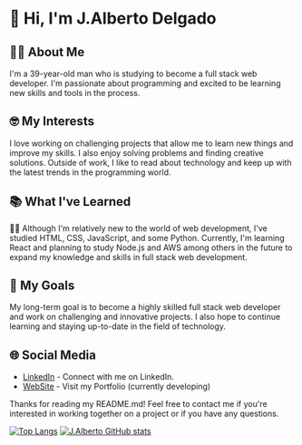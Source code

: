 # 👋 Hi, I'm J.Alberto Delgado

## 💁‍♂️ About Me
I'm a 39-year-old man who is studying to become a full stack web developer. I'm passionate about programming and excited to be learning new skills and tools in the process.

## 🤓 My Interests
I love working on challenging projects that allow me to learn new things and improve my skills. I also enjoy solving problems and finding creative solutions. Outside of work, I like to read about technology and keep up with the latest trends in the programming world.

## 📚 What I've Learned
👨‍🎓 Although I'm relatively new to the world of web development, I've studied HTML, CSS, JavaScript, and some Python. Currently, I'm learning React and planning to study Node.js and AWS among others in the future to expand my knowledge and skills in full stack web development.

## 🎯 My Goals
My long-term goal is to become a highly skilled full stack web developer and work on challenging and innovative projects. I also hope to continue learning and staying up-to-date in the field of technology.

## 🌐 Social Media
- <a href="https://www.linkedin.com/in/jalbertodelgado/" target="_blank">LinkedIn</a><span> - Connect with me on LinkedIn.</span>
- <a href="https://jadrportfolio.netlify.app/" target="_blank">WebSite</a><span> - Visit my Portfolio (currently developing)</span>

Thanks for reading my README.md! Feel free to contact me if you're interested in working together on a project or if you have any questions.

[![Top Langs](https://github-readme-stats.vercel.app/api/top-langs/?username=JoseAlbDR)](https://github.com/JoseAlbDR/github-readme-stats)
[![J.Alberto GitHub stats](https://github-readme-stats.vercel.app/api?username=JoseAlbDR)](https://github.com/JoseAlbDR/github-readme-stats)

<!---
JoseAlbDR/JoseAlbDR is a ✨ special ✨ repository because its `README.md` (this file) appears on your GitHub profile.
You can click the Preview link to take a look at your changes.
--->
